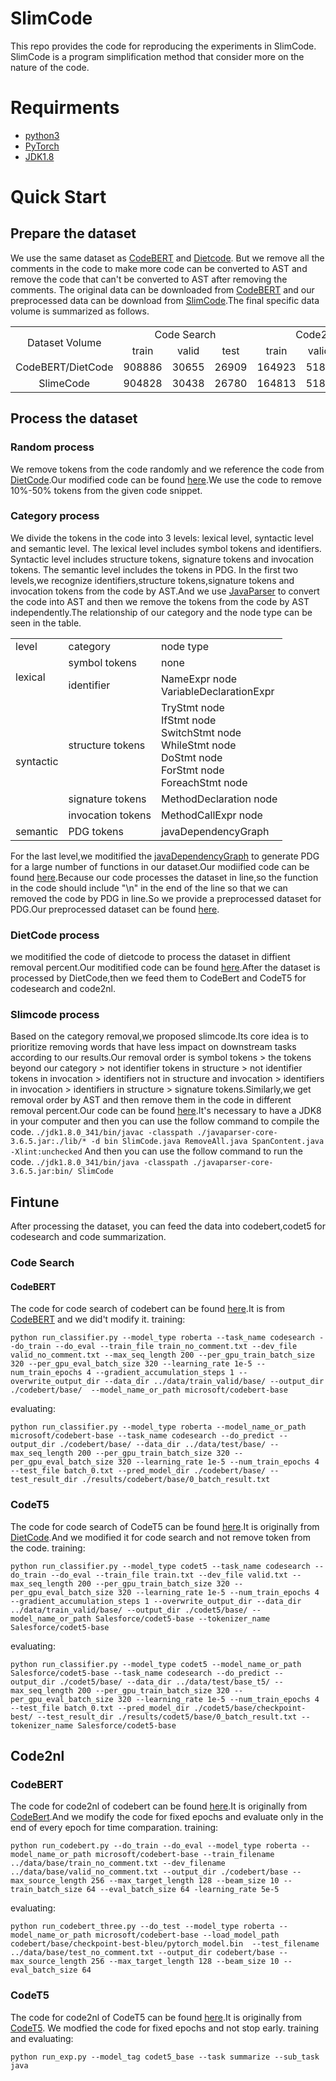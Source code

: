 # SlimCode
This repo provides the code for reproducing the experiments in SlimCode. SlimCode is a program simplification method that consider more on the nature of the code.
# Requirments
- [python3](https://www.python.org/)
- [PyTorch](https://pytorch.org/)
- [JDK1.8](https://www.oracle.com/java/technologies/downloads/)
# Quick Start
## Prepare the dataset
We use the same dataset as [CodeBERT](https://github.com/microsoft/CodeBERT/tree/master/CodeBERT) and [Dietcode](https://github.com/zhangzwwww/DietCode). But we remove all the comments in the code to make more code can be converted to AST and remove the code that can't be converted to AST after removing the comments.
The original data can be downloaded from [CodeBERT](https://github.com/microsoft/CodeBERT/tree/master/CodeBERT) and our preprocessed data can be download from [SlimCode](https://drive.google.com/drive/folders/1IV9a9Dc9aZRXYUHRXjBN2fNr6wIdmrLT?usp=drive_link).The final specific data volume is summarized as follows.
<table align="center">  
	<tr>
    <td rowspan="2" style="text-align: center;" align="center">Dataset Volume</td> 
		<td colspan="3" style="text-align: center;" align="center">Code Search</td> 
    <td colspan="3" style="text-align: center;" align="center">Code2nl</td> 
	</tr> 
  <tr>    
    <td align="center">train</td>
    <td align="center">valid</td>
    <td align="center">test</td>
    <td align="center">train</td>
    <td align="center">valid</td>
    <td align="center">test</td>
	</tr>
	<tr>    
		<td align="center">CodeBERT/DietCode</td>    
    <td align="center">908886</td>
    <td align="center">30655</td>
    <td align="center">26909</td>
    <td align="center">164923</td>
    <td align="center">5183</td>
    <td align="center">16955</td>
	</tr>
 <tr>
   <td align="center">SlimeCode</td>
    <td align="center">904828</td>
    <td align="center">30438</td>
    <td align="center">26780</td>
    <td align="center">164813</td>
    <td align="center">5183</td>
    <td align="center">10948</td>
 </tr>
</table>

## Process the dataset
### Random process
We remove tokens from the code randomly and we reference the code from [DietCode](https://github.com/zhangzwwww/DietCode).Our modified code can be found [here](https://github.com/cufelxn/slimcode/tree/main/random).We use the code to remove 10%-50% tokens from the given code snippet.
### Category process
We divide the tokens in the code into 3 levels: lexical level, syntactic level and semantic level. The lexical level includes symbol tokens and identifiers. Syntactic level includes structure tokens, signature tokens and invocation tokens. The semantic level includes the tokens in PDG. In the first two levels,we recognize identifiers,structure tokens,signature tokens and invocation tokens from the code by AST.And we use [JavaParser](https://mvnrepository.com/artifact/com.github.javaparser/javaparser-core) to convert the code into AST and then we remove the tokens from the code by AST independently.The relationship of our category and the node type can be seen in the table.
<table align="center">
	<tr>
		<td>level</td>
		<td>category</td>
		<td>node type</td>
	</tr>
	<tr>
		<td rowspan="2">lexical</td>
		<td>symbol tokens</td>
		<td>none</td>
	</tr>
 	<tr>
		<td>identifier</td>
		<td>NameExpr node <br> VariableDeclarationExpr</td>
	</tr>
	<tr>
		<td rowspan="3">syntactic</td>
		<td>structure tokens</td>
		<td>
			TryStmt node <br>
			IfStmt node <br>
			SwitchStmt node <br>
			WhileStmt node <br>
			DoStmt node <br>
			ForStmt node <br>
			ForeachStmt node <br>
		</td>
	</tr>
	<tr>
		<td>signature tokens</td>
		<td>MethodDeclaration node</td>
	</tr>
	<tr>
		<td>invocation tokens</td>
		<td>MethodCallExpr node</td>
	</tr>
	<tr>
		<td>semantic</td>
		<td>PDG tokens</td>
		<td>javaDependencyGraph</td>
	</tr>
</table>

For the last level,we moditified the [javaDependencyGraph](https://github.com/hpnog/javaDependenceGraph) to generate PDG for a large number of functions in our dataset.Our modiified code can be found [here](url).Because our code processes the dataset in line,so the function in the code should include "\n" in the end of the line so that we can removed the code by PDG in line.So we provide a preprocessed dataset for PDG.Our preprocessed dataset can be found [here](https://drive.google.com/drive/folders/1rkF0ggK4pJt2IcjB-EW4CuvROqlpbCAX?usp=drive_link).
### DietCode process
we moditified the code of dietcode to process the dataset in diffient removal percent.Our moditified code can be found [here](url).After the dataset is processed by DietCode,then we feed them to CodeBert and CodeT5 for codesearch and code2nl.
### Slimcode process
Based on the category removal,we proposed slimcode.Its core idea is to prioritize removing words that have less impact on downstream tasks according to our results.Our removal order is symbol tokens > the tokens beyond our category > not identifier tokens in structure > not identifier tokens in invocation > identifiers not in structure and invocation > identifiers in invocation > identifiers in structure > signature tokens.Similarly,we get removal order by AST and then remove them in the code in different removal percent.Our code can be found [here](https://github.com/cufelxn/slimcode/tree/main/slimcode).It's necessary to have a JDK8 in your computer and then you can use the follow command to compile the code.
```./jdk1.8.0_341/bin/javac -classpath ./javaparser-core-3.6.5.jar:./lib/* -d bin SlimCode.java RemoveAll.java SpanContent.java -Xlint:unchecked```
And then you can use the follow command to run the code.
```./jdk1.8.0_341/bin/java -classpath ./javaparser-core-3.6.5.jar:bin/ SlimCode```
## Fintune
After processing the dataset, you can feed the data into codebert,codet5 for codesearch and code summarization.
### Code Search
#### CodeBERT
The code for code search of codebert can be found [here](https://github.com/cufelxn/slimcode/tree/main/model/codesearch/codebert).It is from [CodeBERT](https://github.com/microsoft/CodeBERT/tree/master/CodeBERT) and we did't modify it.
training:
```
python run_classifier.py --model_type roberta --task_name codesearch --do_train --do_eval --train_file train_no_comment.txt --dev_file valid_no_comment.txt --max_seq_length 200 --per_gpu_train_batch_size 320 --per_gpu_eval_batch_size 320 --learning_rate 1e-5 --num_train_epochs 4 --gradient_accumulation_steps 1 --overwrite_output_dir --data_dir ../data/train_valid/base/ --output_dir ./codebert/base/  --model_name_or_path microsoft/codebert-base
```
evaluating:
```
python run_classifier.py --model_type roberta --model_name_or_path microsoft/codebert-base --task_name codesearch --do_predict --output_dir ./codebert/base/ --data_dir ../data/test/base/ --max_seq_length 200 --per_gpu_train_batch_size 320 --per_gpu_eval_batch_size 320 --learning_rate 1e-5 --num_train_epochs 4 --test_file batch_0.txt --pred_model_dir ./codebert/base/ --test_result_dir ./results/codebert/base/0_batch_result.txt
```
### CodeT5
The code for code search of CodeT5 can be found [here](https://github.com/cufelxn/slimcode/tree/main/model/codesearch/codet5).It is originally from [DietCode](https://github.com/zhangzwwww/DietCode).And we modified it for code search and not remove token from the code.
training:
```
python run_classifier.py --model_type codet5 --task_name codesearch --do_train --do_eval --train_file train.txt --dev_file valid.txt --max_seq_length 200 --per_gpu_train_batch_size 320 --per_gpu_eval_batch_size 320 --learning_rate 1e-5 --num_train_epochs 4 --gradient_accumulation_steps 1 --overwrite_output_dir --data_dir ../data/train_valid/base/ --output_dir ./codet5/base/ --model_name_or_path Salesforce/codet5-base --tokenizer_name Salesforce/codet5-base
```
evaluating:
```
python run_classifier.py --model_type codet5 --model_name_or_path Salesforce/codet5-base --task_name codesearch --do_predict --output_dir ./codet5/base/ --data_dir ../data/test/base_t5/ --max_seq_length 200 --per_gpu_train_batch_size 320 --per_gpu_eval_batch_size 320 --learning_rate 1e-5 --num_train_epochs 4 --test_file batch_0.txt --pred_model_dir ./codet5/base/checkpoint-best/ --test_result_dir ./results/codet5/base/0_batch_result.txt --tokenizer_name Salesforce/codet5-base
```
## Code2nl
### CodeBERT
The code for code2nl of codebert can be found [here](https://github.com/cufelxn/slimcode/tree/main/model/code2nl/codebert).It is originally from [CodeBert](https://github.com/microsoft/CodeBERT/tree/master/CodeBERT).And we modify the code for fixed epochs and evaluate only in the end of every epoch for time comparation.
training:
```
python run_codebert.py --do_train --do_eval --model_type roberta --model_name_or_path microsoft/codebert-base --train_filename ../data/base/train_no_comment.txt --dev_filename ../data/base/valid_no_comment.txt --output_dir ./codebert/base --max_source_length 256 --max_target_length 128 --beam_size 10 --train_batch_size 64 --eval_batch_size 64 -learning_rate 5e-5
```
evaluating:
```
python run_codebert_three.py --do_test --model_type roberta --model_name_or_path microsoft/codebert-base --load_model_path codebert/base/checkpoint-best-bleu/pytorch_model.bin  --test_filename ../data/base/test_no_comment.txt --output_dir codebert/base --max_source_length 256 --max_target_length 128 --beam_size 10 --eval_batch_size 64
```
### CodeT5
The code for code2nl of CodeT5 can be found [here](https://github.com/cufelxn/slimcode/tree/main/model/code2nl/codet5).It is originally from [CodeT5](https://github.com/salesforce/CodeT5/tree/main/CodeT5). We modfied the code for fixed epochs and not stop early.
training and evaluating:
```
python run_exp.py --model_tag codet5_base --task summarize --sub_task java
```
